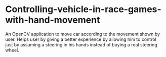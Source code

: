# Controlling-vehicle-in-race-games-with-hand-movement
An OpenCV application to move car according to the movement shown by user. Helps user by giving a better experience by allowing him to control just by assuming a steering in his hands instead of buying a real steering wheel.
